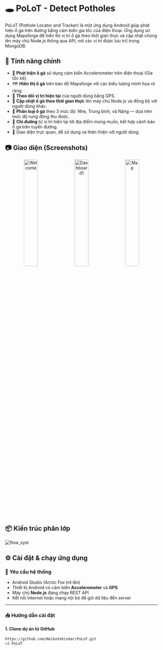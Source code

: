 # 🕳️ PoLoT - Detect Potholes

PoLoT (Pothole Locator and Tracker) là một ứng dụng Android giúp phát hiện ổ gà trên đường bằng cảm biến gia tốc của điện thoại. Ứng dụng sử dụng Mapsforge để hiển thị vị trí ổ gà theo thời gian thực và cập nhật chúng lên máy chủ Node.js thông qua API, nơi các vị trí được lưu trữ trong MongoDB.

## 🚀 Tính năng chính

- 📡 **Phát hiện ổ gà** sử dụng cảm biến Accelerometer trên điện thoại (Gia tốc kế).
- 🗺️ **Hiển thị ổ gà** trên bản đồ Mapsforge với các biểu tượng minh họa rõ ràng.
- 🧭 **Theo dõi vị trí hiện tại** của người dùng bằng GPS.
- 🔄 **Cập nhật ổ gà theo thời gian thực** lên máy chủ Node.js và đồng bộ với người dùng khác.
- 🧠 **Phân loại ổ gà** theo 3 mức độ: Nhẹ, Trung bình, và Nặng — dựa trên mức độ rung động thu được.
- 🧭 **Chỉ đường** từ vị trí hiện tại tới địa điểm mong muốn, kết hợp cảnh báo ổ gà trên tuyến đường.
- 🧩 Giao diện trực quan, dễ sử dụng và thân thiện với người dùng.

## 📷 Giao diện (Screenshots)
<p align="center">
  <img src="https://github.com/user-attachments/assets/991673e4-7c63-4577-bf6d-64a124443752" alt="Welcome" width="30%" />
  &nbsp;&nbsp;
  <img src="https://github.com/user-attachments/assets/f3925c75-ccea-4510-b020-bddd2544b59f" alt="Dashboard1" width="30%" />
  &nbsp;&nbsp;
  <img src="https://github.com/user-attachments/assets/d90d24a3-73de-4a80-bd88-e4bedcd6bc52" alt="Map" width="30%" />
</p>

## 📦 Kiến trúc phân lớp

![flow_syst](https://github.com/user-attachments/assets/f53d6fc6-a6d5-4550-b422-8a264e23233c)

## ⚙️ Cài đặt & chạy ứng dụng

### 🔧 Yêu cầu hệ thống

- Android Studio (Arctic Fox trở lên)
- Thiết bị Android có cảm biến **Accelerometer** và **GPS**
- Máy chủ **Node.js** đang chạy REST API
- Kết nối Internet hoặc mạng nội bộ để gửi dữ liệu đến server

---

### 📥 Hướng dẫn cài đặt

#### 1. Clone dự án từ GitHub

```bash
https://github.com/NeikoYekindar/PoLoT.git
cd PoLoT
